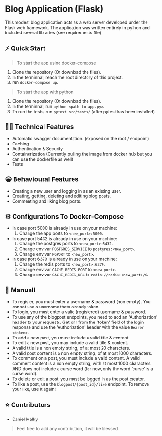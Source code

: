 # Blog Application (Flask)

This modest blog application acts as a web server developed under the Flask web framework.
The application was written entirely in python and included several libraries (see requirements file)

## ⚡️ Quick Start

> To start the app using docker-compose

1. Clone the repository (Or download the files).
2. In the terminnal, reach the root directory of this project. 
3. run `docker-compose up`.

> To start the app with python

1. Clone the repository (Or download the files).
2. In the terminnal, run `python <path to app.py>`.
3. To run the tests, run `pytest src/tests/` (after pytest has been installed).

## 👨‍💻 Technical Features
* Automatic swagger documentation. (exposed on the root / endpoint)
* Caching.
* Authentication & Security
* Containerization (Currently pulling the image from docker hub but you can use the dockerfile as well)
* Tests

## 😁 Behavioural Features
* Creating a new user and logging in as an existing user.
* Creating, getting, deleting and editing blog posts.
* Commenting and liking blog posts.

## ⚙️ Configurations To Docker-Compose
* In case port 5000 is already in use on your machine: 
    1. Change the app ports to `<new_port>:5000`.
* In case port 5432 is already in use on your machine:
    1. Change the postgres ports to `<new_port>:5432`.
    2. Change env var `POSTGRES_SERVICE` to `postgres:<new_port>`.
    3. Change env var `PGPORT` to `<new_port>`.
* In case port 6379 is already in use on your machine:
    1. Change the redis ports to `<new_port>:6379`.
    2. Change env var `CACHE_REDIS_PORT` to `<new_port>`.
    3. Change env var `CACHE_REDIS_URL` to `redis://redis:<new_port>/0`.

## 📖 Manual!
* To register, you must enter a username & password (non empty). You cannot use a username thats already taken.
* To login, you must enter a valid (registered) username & password.
* To use any of the blogpost endpoints, you need to add an 'Authorization' header to your requests. Get onr from the 'token' field of the login response and use the 'Authorization' header with the value `Bearer <token>`.
* To add a new post, you must include a valid title & content.
* To edit a new post, you may include a valid title & content.
* A valid title is a non empty string, of at most 20 characters.
* A valid post content is a non empty string, of at most 1000 characters.
* To comment on a post, you must include a valid content. A valid comment content is a non empty string, with at most 1000 characters AND does not include a curse word (for now, only the word 'curse' is a curse word).
* To delete or edit a post, you must be logged in as the post creator.
* To like a post, use the `blogpost/{post_id}/like` endpoint. To remove your like, use it again!


## ⭐️ Contributors

* Daniel Malky

> Feel free to add any contribution, it will be blessed.
